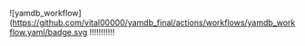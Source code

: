 ![yamdb_workflow](https://github.com/vital00000/yamdb_final/actions/workflows/yamdb_workflow.yaml/badge.svg
!!!!!!!!!!!